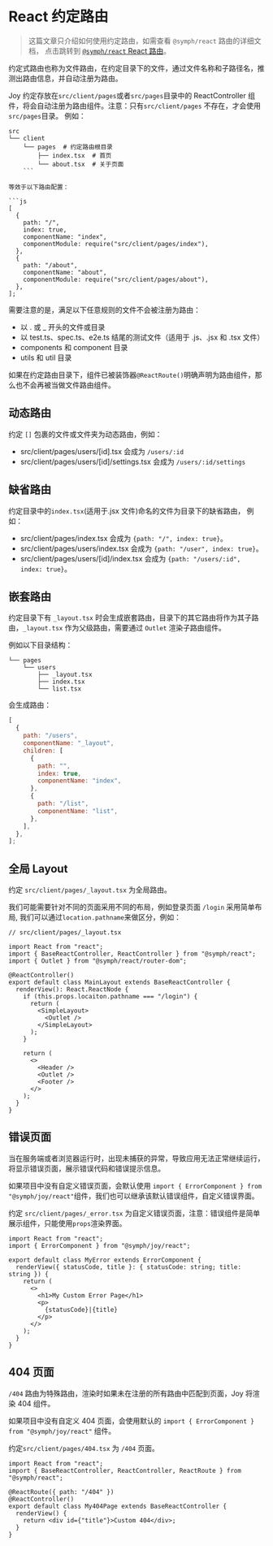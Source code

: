# React 约定路由

> 这篇文章只介绍如何使用约定路由，如需查看 `@symph/react` 路由的详细文档， 点击跳转到 [`@symph/react` React 路由](/react/basic/react-router)。

约定式路由也称为文件路由，在约定目录下的文件，通过文件名称和子路径名，推测出路由信息，并自动注册为路由。

Joy 约定存放在`src/client/pages`或者`src/pages`目录中的 ReactController 组件，将会自动注册为路由组件。注意：只有`src/client/pages` 不存在，才会使用`src/pages`目录。
例如：

```text
src
└── client
    └── pages  # 约定路由根目录
        ├── index.tsx  # 首页
        └── about.tsx  # 关于页面
    ```

等效于以下路由配置：

```js
[
  {
    path: "/",
    index: true,
    componentName: "index",
    componentModule: require("src/client/pages/index"),
  },
  {
    path: "/about",
    componentName: "about",
    componentModule: require("src/client/pages/about"),
  },
];
```

需要注意的是，满足以下任意规则的文件不会被注册为路由：

- 以 . 或 \_ 开头的文件或目录
- 以 test.ts、spec.ts、e2e.ts 结尾的测试文件（适用于 .js、.jsx 和 .tsx 文件）
- components 和 component 目录
- utils 和 util 目录

如果在约定路由目录下，组件已被装饰器`@ReactRoute()`明确声明为路由组件，那么也不会再被当做文件路由组件。

## 动态路由

约定 `[]` 包裹的文件或文件夹为动态路由，例如：

- src/client/pages/users/[id].tsx 会成为 `/users/:id`
- src/client/pages/users/[id]/settings.tsx 会成为 `/users/:id/settings`

## 缺省路由

约定目录中的`index.tsx`(适用于.jsx 文件)命名的文件为目录下的缺省路由， 例如：

- src/client/pages/index.tsx 会成为 `{path: "/", index: true}`。
- src/client/pages/users/index.tsx 会成为 `{path: "/user", index: true}`。
- src/client/pages/users/[id]/index.tsx 会成为 `{path: "/users/:id", index: true}`。

## 嵌套路由

约定目录下有 `_layout.tsx` 时会生成嵌套路由，目录下的其它路由将作为其子路由，`_layout.tsx` 作为父级路由，需要通过 `Outlet` 渲染子路由组件。

例如以下目录结构：

```text
└── pages
    └── users
        ├── _layout.tsx
        ├── index.tsx
        └── list.tsx
```

会生成路由：

```js
[
  {
    path: "/users",
    componentName: "_layout",
    children: [
      {
        path: "",
        index: true,
        componentName: "index",
      },
      {
        path: "/list",
        componentName: "list",
      },
    ],
  },
];
```

## 全局 Layout

约定 `src/client/pages/_layout.tsx` 为全局路由。

我们可能需要针对不同的页面采用不同的布局，例如登录页面 `/login` 采用简单布局, 我们可以通过`location.pathname`来做区分，例如：

```tsx
// src/client/pages/_layout.tsx

import React from "react";
import { BaseReactController, ReactController } from "@symph/react";
import { Outlet } from "@symph/react/router-dom";

@ReactController()
export default class MainLayout extends BaseReactController {
  renderView(): React.ReactNode {
    if (this.props.locaiton.pathname === "/login") {
      return (
        <SimpleLayout>
          <Outlet />
        </SimpleLayout>
      );
    }

    return (
      <>
        <Header />
        <Outlet />
        <Footer />
      </>
    );
  }
}
```

## 错误页面

当在服务端或者浏览器运行时，出现未捕获的异常，导致应用无法正常继续运行，将显示错误页面，展示错误代码和错误提示信息。

如果项目中没有自定义错误页面，会默认使用 `import { ErrorComponent } from "@symph/joy/react"`组件，我们也可以继承该默认错误组件，自定义错误界面。

约定 `src/client/pages/_error.tsx` 为自定义错误页面，注意：错误组件是简单展示组件，只能使用`props`渲染界面。

```tsx
import React from "react";
import { ErrorComponent } from "@symph/joy/react";

export default class MyError extends ErrorComponent {
  renderView({ statusCode, title }: { statusCode: string; title: string }) {
    return (
      <>
        <h1>My Custom Error Page</h1>
        <p>
          {statusCode}|{title}
        </p>
      </>
    );
  }
}
```

## 404 页面

`/404` 路由为特殊路由，渲染时如果未在注册的所有路由中匹配到页面，Joy 将渲染 404 组件。

如果项目中没有自定义 404 页面，会使用默认的 `import { ErrorComponent } from "@symph/joy/react"` 组件。

约定`src/client/pages/404.tsx` 为 `/404` 页面。

```tsx
import React from "react";
import { BaseReactController, ReactController, ReactRoute } from "@symph/react";

@ReactRoute({ path: "/404" })
@ReactController()
export default class My404Page extends BaseReactController {
  renderView() {
    return <div id={"title"}>Custom 404</div>;
  }
}
```
